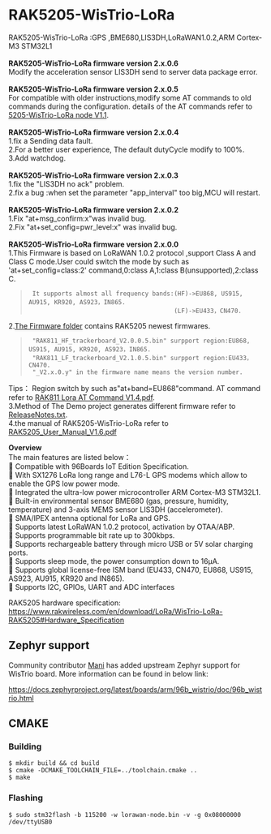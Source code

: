 # RAK5205-WisTrio-LoRa
RAK5205-WisTrio-LoRa :GPS ,BME680,LIS3DH,LoRaWAN1.0.2,ARM Cortex-M3 STM32L1<br><br>
**RAK5205-WisTrio-LoRa firmware version 2.x.0.6**<br>
Modify the acceleration sensor LIS3DH send to server data package error.<br><br>
**RAK5205-WisTrio-LoRa firmware version 2.x.0.5**<br>
For compatible with older instructions,modify some AT commands to old commands during the configuration.
details of the AT commands refer to [5205-WisTrio-LoRa node V1.1](https://github.com/RAKWireless/RAK5205-WisTrio-LoRa/blob/master/doc/5205-WisTrio-LoRa%20node%20V1.1.pdf).<br><br>
**RAK5205-WisTrio-LoRa firmware version 2.x.0.4**<br>
1.fix a Sending data fault. <br>
2.For a better user experience, The default dutyCycle modify to 100%. <br>
3.Add watchdog. <br> <br>
**RAK5205-WisTrio-LoRa firmware version 2.x.0.3**<br>
1.fix the "LIS3DH no ack" problem. <br>
2.fix a bug :when set the parameter "app_interval" too big,MCU will restart.<br><br>
**RAK5205-WisTrio-LoRa firmware version 2.x.0.2**<br>
1.Fix "at+msg_confirm:x"was invalid bug. <br>
2.Fix "at+set_config=pwr_level:x" was invalid bug.<br><br>
**RAK5205-WisTrio-LoRa firmware version 2.x.0.0**<br>
1.This Firmware is based on LoRaWAN 1.0.2 protocol ,support Class A and Class C mode.User could switch the mode by such as 'at+set_config=class:2' command,0:class A,1:class B(unsupported),2:class C.<br>
>      It supports almost all frequency bands:(HF)->EU868, US915, AU915, KR920, AS923，IN865. 
>                                             (LF)->EU433，CN470.
                                                  
2.[The Firmware folder](https://github.com/RAKWireless/RAK5205-WisTrio-LoRa/tree/master/doc/Firmware) contains RAK5205 newest firmwares. <br> 
>      "RAK811_HF_trackerboard_V2.0.0.5.bin" surpport region:EU868, US915, AU915, KR920, AS923，IN865.　　 　
>      "RAK811_LF_trackerboard_V2.1.0.5.bin" surpport region:EU433，CN470.
>      "_V2.x.0.y" in the firmware name means the version number.

  Tips：  Region switch by such as"at+band=EU868"command.
  AT command refer to [RAK811 Lora AT Command V1.4.pdf](https://github.com/RAKWireless/RAK5205-WisTrio-LoRa/blob/master/doc/RAK811%C2%A0Lora%C2%A0AT%C2%A0Command%C2%A0V1.4.pdf).   <br>
3.Method of The Demo project generates different firmware refer to [ReleaseNotes.txt](https://github.com/RAKWireless/RAK5205-WisTrio-LoRa/blob/master/src/board/RAK811/ReleaseNotes.txt).<br>
4.the manual of RAK5205-WisTrio-LoRa refer to [RAK5205\_User\_Manual_V1.6.pdf](https://github.com/RAKWireless/RAK5205-WisTrio-LoRa/blob/master/doc/RAK5205_User_Manual_V1.6.pdf)<br>

**Overview**<br>
The main features are listed below： <br>
 Compatible with 96Boards IoT Edition Specification. <br>
 With SX1276 LoRa long range and L76-L GPS modems which allow to enable the
GPS low power mode. <br>
 Integrated the ultra-low power microcontroller ARM Cortex-M3 STM32L1. <br>
 Built-in environmental sensor BME680 (gas, pressure, humidity, temperature) and
3-axis MEMS sensor LIS3DH (accelerometer). <br>
 SMA/IPEX antenna optional for LoRa and GPS. <br>
 Supports latest LoRaWAN 1.0.2 protocol, activation by OTAA/ABP. <br>
 Supports programmable bit rate up to 300kbps. <br>
 Supports rechargeable battery through micro USB or 5V solar charging ports. <br>
 Supports sleep mode, the power consumption down to 16μA. <br>
 Supports global license-free ISM band (EU433, CN470, EU868, US915, AS923,
AU915, KR920 and IN865). <br>
 Supports I2C, GPIOs, UART and ADC interfaces

RAK5205 hardware specification:
https://www.rakwireless.com/en/download/LoRa/WisTrio-LoRa-RAK5205#Hardware_Specification 

## Zephyr support

Community contributor [Mani](https://github.com/Mani-Sadhasivam) has added upstream Zephyr support for WisTrio board. More information can be found in below link:

https://docs.zephyrproject.org/latest/boards/arm/96b_wistrio/doc/96b_wistrio.html

## CMAKE

### Building

```
$ mkdir build && cd build
$ cmake -DCMAKE_TOOLCHAIN_FILE=../toolchain.cmake ..
$ make
```

### Flashing

```
$ sudo stm32flash -b 115200 -w lorawan-node.bin -v -g 0x08000000 /dev/ttyUSB0
```
